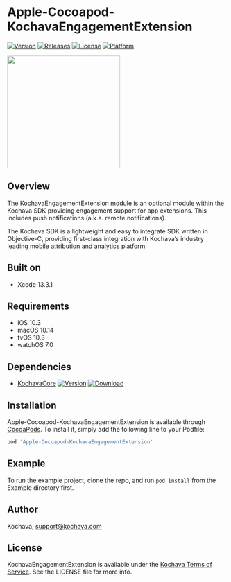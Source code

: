 # Apple-Cocoapod-KochavaEngagementExtension

[![Version](https://img.shields.io/cocoapods/v/Apple-Cocoapod-KochavaEngagementExtension.svg?style=flat)](https://cocoapods.org/pods/Apple-Cocoapod-KochavaEngagementExtension)
[![Releases](https://img.shields.io/github/v/release/kochava/Apple-SwiftPackage-KochavaEngagementExtension?include_prereleases&sort=semver)](https://github.com/Kochava/Apple-SwiftPackage-KochavaEngagementExtension/releases)
[![License](https://img.shields.io/cocoapods/l/Apple-Cocoapod-KochavaEngagementExtension.svg?style=flat)](https://cocoapods.org/pods/Apple-Cocoapod-KochavaEngagementExtension)
[![Platform](https://img.shields.io/cocoapods/p/Apple-Cocoapod-KochavaEngagementExtension.svg?style=flat)](https://cocoapods.org/pods/Apple-Cocoapod-KochavaEngagementExtension)

<img src="https://storage.googleapis.com/kochava-web/2016/07/Kochava-horizontal-black-800x154.png" width="260" />

## Overview

The KochavaEngagementExtension module is an optional module within the Kochava SDK providing engagement support for app extensions.  This includes push notifications (a.k.a. remote notifications).

The Kochava SDK is a lightweight and easy to integrate SDK written in Objective-C, providing first-class integration with Kochava’s industry leading mobile attribution and analytics platform.

## Built on

* Xcode 13.3.1

## Requirements

* iOS 10.3
* macOS 10.14
* tvOS 10.3
* watchOS 7.0

## Dependencies

* [KochavaCore](https://cocoapods.org/pods/Apple-Cocoapod-KochavaCore)
[![Version](https://img.shields.io/cocoapods/v/Apple-Cocoapod-KochavaCore.svg?style=flat)](https://cocoapods.org/pods/Apple-Cocoapod-KochavaCore) [![Download](https://img.shields.io/github/v/release/kochava/Apple-SwiftPackage-KochavaCore?include_prereleases&sort=semver)](https://github.com/Kochava/Apple-SwiftPackage-KochavaCore/releases)

## Installation

Apple-Cocoapod-KochavaEngagementExtension is available through [CocoaPods](https://cocoapods.org).
To install it, simply add the following line to your Podfile:

```ruby
pod 'Apple-Cocoapod-KochavaEngagementExtension'
```

## Example

To run the example project, clone the repo, and run `pod install` from the Example directory first.

## Author

Kochava, support@kochava.com

## License

KochavaEngagementExtension is available under the [Kochava Terms of Service](https://www.kochava.com/terms-of-service/). See the LICENSE file for more info.
